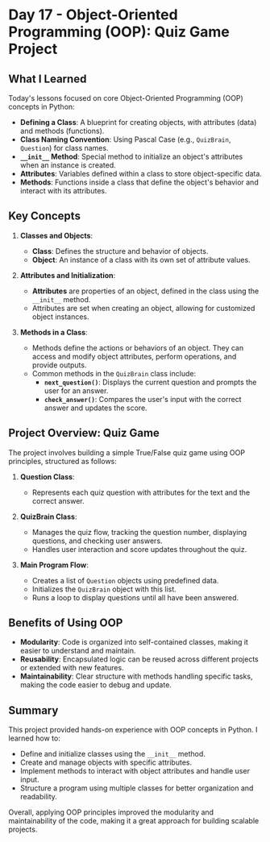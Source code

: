# Day 17 - Object-Oriented Programming (OOP): Quiz Game Project

## What I Learned
Today's lessons focused on core Object-Oriented Programming (OOP) concepts in Python:
- **Defining a Class**: A blueprint for creating objects, with attributes (data) and methods (functions).
- **Class Naming Convention**: Using Pascal Case (e.g., `QuizBrain`, `Question`) for class names.
- **`__init__` Method**: Special method to initialize an object's attributes when an instance is created.
- **Attributes**: Variables defined within a class to store object-specific data.
- **Methods**: Functions inside a class that define the object's behavior and interact with its attributes.

## Key Concepts
1. **Classes and Objects**:
   - **Class**: Defines the structure and behavior of objects.
   - **Object**: An instance of a class with its own set of attribute values.

2. **Attributes and Initialization**:
   - **Attributes** are properties of an object, defined in the class using the `__init__` method.
   - Attributes are set when creating an object, allowing for customized object instances.

3. **Methods in a Class**:
   - Methods define the actions or behaviors of an object. They can access and modify object attributes, perform operations, and provide outputs.
   - Common methods in the `QuizBrain` class include:
     - **`next_question()`**: Displays the current question and prompts the user for an answer.
     - **`check_answer()`**: Compares the user's input with the correct answer and updates the score.

## Project Overview: Quiz Game
The project involves building a simple True/False quiz game using OOP principles, structured as follows:

1. **Question Class**:
   - Represents each quiz question with attributes for the text and the correct answer.

2. **QuizBrain Class**:
   - Manages the quiz flow, tracking the question number, displaying questions, and checking user answers.
   - Handles user interaction and score updates throughout the quiz.

3. **Main Program Flow**:
   - Creates a list of `Question` objects using predefined data.
   - Initializes the `QuizBrain` object with this list.
   - Runs a loop to display questions until all have been answered.

## Benefits of Using OOP
- **Modularity**: Code is organized into self-contained classes, making it easier to understand and maintain.
- **Reusability**: Encapsulated logic can be reused across different projects or extended with new features.
- **Maintainability**: Clear structure with methods handling specific tasks, making the code easier to debug and update.

## Summary
This project provided hands-on experience with OOP concepts in Python. I learned how to:
- Define and initialize classes using the `__init__` method.
- Create and manage objects with specific attributes.
- Implement methods to interact with object attributes and handle user input.
- Structure a program using multiple classes for better organization and readability.

Overall, applying OOP principles improved the modularity and maintainability of the code, making it a great approach for building scalable projects.

